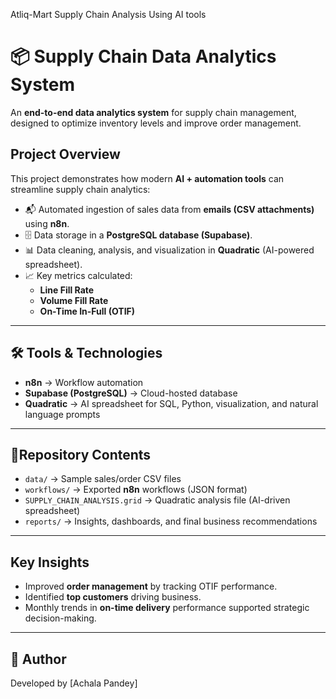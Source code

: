 
Atliq-Mart Supply Chain Analysis Using AI tools 
# 📦 Supply Chain Data Analytics System

An **end-to-end data analytics system** for supply chain management, designed to optimize inventory levels and improve order management.

##  Project Overview

This project demonstrates how modern **AI + automation tools** can streamline supply chain analytics:

- 📬 Automated ingestion of sales data from **emails (CSV attachments)** using **n8n**.
- 🗄️ Data storage in a **PostgreSQL database (Supabase)**.
- 📊 Data cleaning, analysis, and visualization in **Quadratic** (AI-powered spreadsheet).
- 📈 Key metrics calculated:  
  - **Line Fill Rate**  
  - **Volume Fill Rate**  
  - **On-Time In-Full (OTIF)**  

---

## 🛠️ Tools & Technologies

- **n8n** → Workflow automation  
- **Supabase (PostgreSQL)** → Cloud-hosted database  
- **Quadratic** → AI spreadsheet for SQL, Python, visualization, and natural language prompts  

---

## 📂Repository Contents

- `data/` → Sample sales/order CSV files  
- `workflows/` → Exported **n8n** workflows (JSON format)   
- `SUPPLY_CHAIN_ANALYSIS.grid` → Quadratic analysis file (AI-driven spreadsheet)  
- `reports/` → Insights, dashboards, and final business recommendations  

---

##  Key Insights

- Improved **order management** by tracking OTIF performance.  
- Identified **top customers** driving business.  
- Monthly trends in **on-time delivery** performance supported strategic decision-making.  



---

## 👤 Author

Developed by [Achala Pandey]
